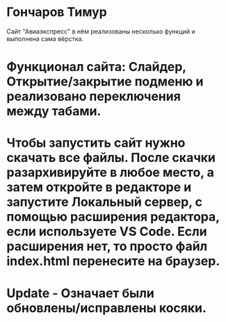 # Гончаров Тимур
Сайт "Авиаэкспресс" в нём реализованы несколько функций и выполнена сама вёрстка. 
# Функционал сайта: Слайдер, Открытие/закрытие подменю и реализовано переключения между табами.
# Чтобы запустить сайт нужно скачать все файлы. После скачки разархивируйте в любое место, а затем откройте в редакторе и запустите Локальный сервер, с помощью расширения редактора, если используете VS Code. Если расширения нет, то просто файл index.html перенесите на браузер.
# Update - Означает были обновлены/исправлены косяки.

